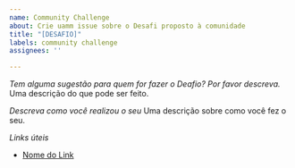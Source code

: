 ```yaml
---
name: Community Challenge
about: Crie uamm issue sobre o Desafi proposto à comunidade
title: "[DESAFIO]"
labels: community challenge
assignees: ''

---
```


*Tem alguma sugestão para quem for fazer o Deafio? Por favor descreva.*
Uma descrição do que pode ser feito.

*Descreva como você realizou o seu*
Uma descrição sobre como você fez o seu.

*Links úteis*
- [Nome do Link](URL)
